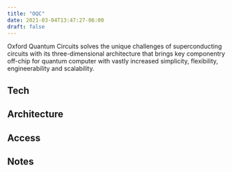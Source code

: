```yaml
---
title: "OQC"
date: 2021-03-04T13:47:27-06:00
draft: false
---
```


Oxford Quantum Circuits solves the unique challenges of superconducting circuits with its three-dimensional architecture that brings key componentry off-chip for quantum computer with vastly increased simplicity, flexibility, engineerability and scalability.
<!--more-->
## Tech


## Architecture


## Access


## Notes
